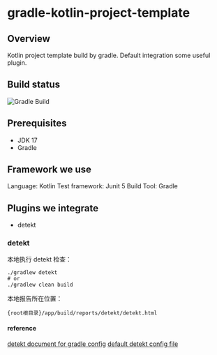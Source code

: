 # gradle-kotlin-project-template
## Overview
Kotlin project template build by gradle. Default integration some useful plugin.

## Build status
![Gradle Build](https://github.com/csmervyn/gradle-kotlin-project-template/actions/workflows/gradle.yml/badge.svg)
## Prerequisites
- JDK 17
- Gradle
## Framework we use
Language: Kotlin
Test framework: Junit 5
Build Tool: Gradle

## Plugins we integrate
- detekt

### detekt
本地执行 detekt 检查：
```shell
./gradlew detekt 
# or
./gradlew clean build
```
本地报告所在位置：
```shell
{root根目录}/app/build/reports/detekt/detekt.html
```
#### reference
[detekt document for gradle config](https://detekt.dev/docs/gettingstarted/gradle)
[default detekt config file](https://github.com/detekt/detekt/blob/main/detekt-core/src/main/resources/default-detekt-config.yml)
